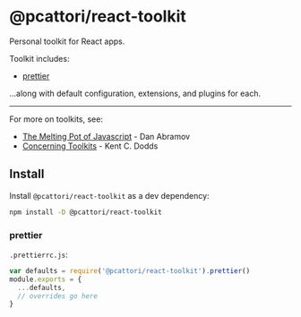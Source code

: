 # @pcattori/react-toolkit

Personal toolkit for React apps.

Toolkit includes:

- [prettier](https://prettier.io/)

...along with default configuration, extensions, and plugins for each.

---

For more on toolkits, see:

- [The Melting Pot of Javascript](https://youtu.be/G39lKaONAlA) - Dan Abramov
- [Concerning Toolkits](https://kentcdodds.com/blog/concerning-toolkits) - Kent C. Dodds

## Install

Install `@pcattori/react-toolkit` as a dev dependency:

```sh
npm install -D @pcattori/react-toolkit
```

### prettier

`.prettierrc.js`:

```js
var defaults = require('@pcattori/react-toolkit').prettier()
module.exports = {
  ...defaults,
  // overrides go here
}
```
